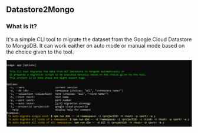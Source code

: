 ## Datastore2Mongo

### What is it?
   It's a simple CLI tool to migrate the dataset from the Google Cloud Datastore to MongoDB. It can work eaither on auto mode or manual mode based on the choice given to the tool.
   

![Alt text](https://github.com/anshubana/datastore2mongo/blob/main/screenshots/screenshot1.PNG?raw=true "Title")



